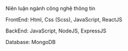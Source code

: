 Niên luận ngành công nghệ thông tin

FrontEnd: Html, Css (Scss), JavaScript, ReactJS

BackEnd: JavaScript, NodeJS, ExpressJS

Database: MongoDB
